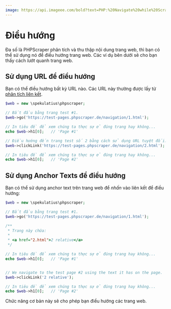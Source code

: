 ```yaml
---
image: https://api.imageee.com/bold?text=PHP:%20Navigate%20while%20Scraping&bg_image=https://images.unsplash.com/photo-1542762933-ab3502717ce7
---
```


# Điều hướng

Đa số là PHPScraper phân tích và thu thập nội dung trang web, thì bạn có thể sử dụng nó để điều hướng trang web. Các ví dụ bên dưới sẽ cho bạn thấy cách *lướt* quanh trang web.

## Sử dụng URL để điều hướng

Bạn có thể điều hướng bất kỳ URL nào. Các URL này thường được lấy từ [phân tích liên kết](/examples/scrape-links.html).

```php
$web = new \spekulatius\phpscraper;

// Bắt đầu bằng trang test #1.
$web->go('https://test-pages.phpscraper.de/navigation/1.html');

// In tiêu đề để xem chúng ta thực sự ở đúng trang hay không...
echo $web->h1[0];   // 'Page #1'

// Điều hướng đến trang test số 2 bằng cách sử dụng URL tuyệt đối.
$web->clickLink('https://test-pages.phpscraper.de/navigation/2.html');

// In tiêu đề để xem chúng ta thực sự ở đúng trang hay không...
echo $web->h1[0];   // 'Page #2'
```

## Sử dụng Anchor Texts để điều hướng

Bạn có thể sử dụng anchor text trên trang web để *nhấn* vào liên kết để điều hướng:

```php
$web = new \spekulatius\phpscraper;

// Bắt đầu bằng trang test #1.
$web->go('https://test-pages.phpscraper.de/navigation/1.html');

/**
 * Trang này chứa:
 *
 * <a href="2.html">2 relative</a>
 */

// In tiêu đề để xem chúng ta thực sự ở đúng trang hay không...
echo $web->h1[0];   // 'Page #1'


// We navigate to the test page #2 using the text it has on the page.
$web->clickLink('2 relative');

// In tiêu đề để xem chúng ta thực sự ở đúng trang hay không...
echo $web->h1[0];   // 'Page #2'
```

Chức năng cơ bản này sẽ cho phép bạn điều hướng các trang web.